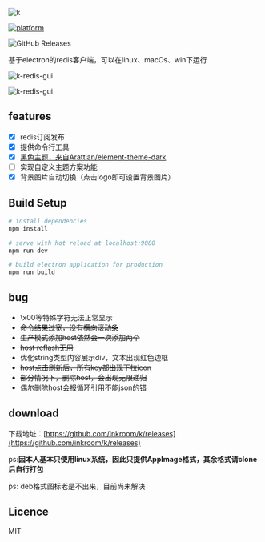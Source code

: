 ![k](https://github.com/inkroom/k/blob/master/static/img/k.png?raw=true)

[![platform](https://woolson.gitee.io/npmer-badge/platform-555555-linux-44cc11-download-ffffff-square-gradient-shadow.svg)](https://github.com/inkroom/k/releases)

![GitHub Releases](https://img.shields.io/github/downloads/inkroom/k/v0.3.0/total.svg?label=download&style=popout)

基于electron的redis客户端，可以在linux、macOs、win下运行



![k-redis-gui](https://user-images.githubusercontent.com/27911304/55671695-3905e500-58c5-11e9-8411-34f2c182d028.png)

![k-redis-gui](https://user-images.githubusercontent.com/27911304/55671711-6357a280-58c5-11e9-97d6-b1351bdec700.png)


## features

- [x] redis订阅发布
- [x] 提供命令行工具
- [x] [黑色主题，来自Arattian/element-theme-dark](https://github.com/Arattian/element-theme-dark)
- [ ] 实现自定义主题方案功能
- [x] 背景图片自动切换（点击logo即可设置背景图片）

## Build Setup

``` bash
# install dependencies
npm install

# serve with hot reload at localhost:9080
npm run dev

# build electron application for production
npm run build

```

## bug
- \x00等特殊字符无法正常显示
- ~~命令结果过宽，没有横向滚动条~~
- ~~生产模式添加host依然会一次添加两个~~
- ~~host reflash无用~~
- 优化string类型内容展示div，文本出现红色边框
- ~~host点击刷新后，所有key都出现下拉icon~~
- ~~部分情况下，删除host，会出现无限递归~~
- 偶尔删除host会报循环引用不能json的错

## download

下载地址：[https://github.com/inkroom/k/releases](https://github.com/inkroom/k/releases)

ps:**因本人基本只使用linux系统，因此只提供AppImage格式，其余格式请clone后自行打包** 


ps: deb格式图标老是不出来，目前尚未解决


## Licence

MIT


